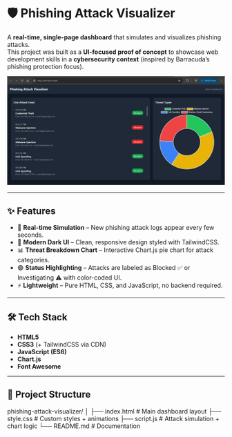 # 🛡️ Phishing Attack Visualizer

A **real-time, single-page dashboard** that simulates and visualizes phishing attacks.  
This project was built as a **UI-focused proof of concept** to showcase web development skills in a **cybersecurity context** (inspired by Barracuda’s phishing protection focus).  

![Phishing Attack Visualizer Screenshot](screenshot.png)

---

## ✨ Features
- 📡 **Real-time Simulation** – New phishing attack logs appear every few seconds.  
- 🎨 **Modern Dark UI** – Clean, responsive design styled with TailwindCSS.  
- 📊 **Threat Breakdown Chart** – Interactive Chart.js pie chart for attack categories.  
- 🟢 **Status Highlighting** – Attacks are labeled as Blocked ✅ or Investigating ⚠️ with color-coded UI.  
- ⚡ **Lightweight** – Pure HTML, CSS, and JavaScript, no backend required.  

---

## 🛠️ Tech Stack
- **HTML5**  
- **CSS3** (+ TailwindCSS via CDN)  
- **JavaScript (ES6)**  
- **Chart.js**  
- **Font Awesome**  

---

## 📂 Project Structure
phishing-attack-visualizer/
│
├── index.html # Main dashboard layout
├── style.css # Custom styles + animations
├── script.js # Attack simulation + chart logic
└── README.md # Documentation
